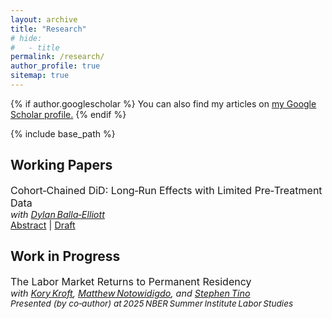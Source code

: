 ```yaml
---
layout: archive
title: "Research"
# hide:
#   - title
permalink: /research/
author_profile: true
sitemap: true
---
```


{% if author.googlescholar %}
  You can also find my articles on <u><a href="{{author.googlescholar}}">my Google Scholar profile</a>.</u>
{% endif %}

{% include base_path %}

## Working Papers

<p style="margin:0; font-size:1rem;">
  Cohort‑Chained DiD: Long‑Run Effects with Limited Pre‑Treatment Data<br>
  <em style="font-size:.9rem;">with
      <a href="https://www.dballaelliott.com/" target="_blank">Dylan Balla‑Elliott</a>
  </em><br>
  <span style="font-size:.9rem;">
      <a href="#" onclick="return trackAndToggle('Abstract - Cohort-Chained DiD', 'ccdid');">Abstract</a> |
      <a href="/files/pdf/CCDID.pdf"
         onclick="return trackResearchAndNavigate('Draft - Cohort-Chained DiD', '/files/pdf/CCDID.pdf');">Draft</a>
  </span>
</p>

<div id="ccdid"
     style="display:none; font-size:.9rem; line-height:1.4; text-align:justify">
  Heterogeneity robust difference-in-differences methods typically require control units that remain untreated throughout the entire post-treatment window. This unnecessarily limits the identification of long-run effects when researchers observe fewer pre-treatment periods than post-treatment periods. We show that cohort-stacked estimators identify long-run effects by chaining together successive not-yet-treated controls. This approach uses overlapping cohorts to extend identification under standard common trends assumptions. We demonstrate the approach through an application to earnings effects of parenthood. In a setting where direct methods identify effects only four years post-birth, chaining extends identification to eight years.
</div>


## Work in Progress

<p style="margin:0; font-size:1rem;">
  The Labor Market Returns to Permanent Residency<br>
  <em style="font-size:.9rem;">
    with
    <a href="https://www.korykroft.com/" target="_blank">Kory Kroft</a>,
    <a href="https://users.nber.org/~notom/" target="_blank">Matthew Notowidigdo</a>,
    and
    <a href="https://stephentino.github.io/" target="_blank">Stephen Tino</a>
  </em><br>
  <span style="font-size:.85rem; font-style:italic;">
    Presented (by co‑author) at 2025 NBER Summer Institute Labor Studies
  </span>
</p>

<!-- The Labor Market Returns to Permanent Residency<br> -->
<!-- <span style="font-size:medium;"> *with [Kory Kroft](https://www.korykroft.com/), [Matthew Notowidigdo](https://users.nber.org/~notom/), and [Stephen Tino](https://stephentino.github.io/)*</span> <br> -->
<!-- <span style="font-size:medium; font-style:italic;"> Presented (by co-author) at 2025 NBER Summer -->
<!-- Institute Labor Studies </span> <br> -->


<!-- When you finally have work to add here, put it in the _research folder, one file per paper -->
<!-- Then also remove the sitemap: false from each file -->
<!-- {% for post in site.publications reversed %}
  {% include archive-single.html %}
{% endfor %} -->